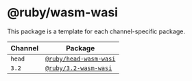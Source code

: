 # @ruby/wasm-wasi

This package is a template for each channel-specific package.

| Channel | Package                                            |
| ------- | -------------------------------------------------- |
| `head`  | [`@ruby/head-wasm-wasi`](./../ruby-head-wasm-wasi) |
| `3.2`   | [`@ruby/3.2-wasm-wasi`](./../ruby-3.2-wasm-wasi)   |
